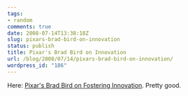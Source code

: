 ```yaml
---
tags:
- random
comments: true
date: 2008-07-14T13:38:18Z
slug: pixars-brad-bird-on-innovation
status: publish
title: Pixar's Brad Bird on Innovation
url: /blog/2008/07/14/pixars-brad-bird-on-innovation/
wordpress_id: "186"
---
```


Here: [Pixar's Brad Bird on Fostering Innovation](http://gigaom.com/2008/04/17/pixars-brad-bird-on-fostering-innovation/). Pretty good.

